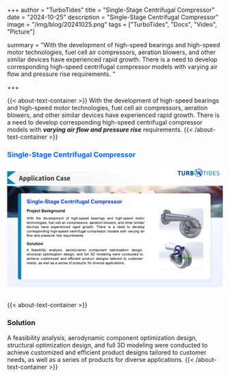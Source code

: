 +++
author = "TurboTides"
title = "Single-Stage Centrifugal Compressor"
date = "2024-10-25"
description = "Single-Stage Centrifugal Compressor"
image = "/img/blog/20241025.png"
tags = ["TurboTides", "Docs", "Video", "Picture"]

summary = "With the development of high-speed bearings and high-speed motor technologies, fuel cell air compressors, aeration blowers, and other similar devices have experienced rapid growth. There is a need to develop corresponding high-speed centrifugal compressor models with varying air flow and pressure rise requirements. <!--more-->"

+++

{{< about-text-container >}}
With the development of high-speed bearings and high-speed motor technologies, fuel cell air compressors, aeration blowers, and other similar devices have experienced rapid growth. There is a need to develop corresponding high-speed centrifugal compressor models with ***varying air flow and pressure rise*** requirements. 
{{< /about-text-container >}}


<h3 style="color: #0066FF;">Single-Stage Centrifugal Compressor</h3>
<div style="display: flex; justify-content: center;">
    <img src="/img/blog/case picture/幻灯片2.PNG" alt="Single-Stage Centrifugal Compressor" style="margin-top: 0; margin-bottom: 1.4em; max-width: 100%;">
</div>


{{< about-text-container >}}
### Solution
A feasibility analysis, aerodynamic component optimization design, structural optimization design, and full 3D modeling were conducted to achieve customized and efficient product designs tailored to customer needs, as well as a series of products for diverse applications.
{{< /about-text-container >}}
